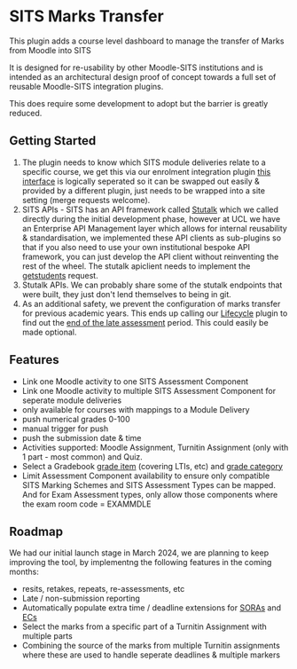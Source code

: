 # SITS Marks Transfer #

This plugin adds a course level dashboard to manage the transfer of Marks from Moodle into SITS

It is designed for re-usability by other Moodle-SITS institutions and is intended as an architectural design proof of concept towards a full set of reusable Moodle-SITS integration plugins.

This does require some development to adopt but the barrier is greatly reduced.

## Getting Started
1) The plugin needs to know which SITS module deliveries relate to a specific course, we get this via our enrolment integration plugin [this interface](https://github.com/ucl-isd/moodle-local_sitsgradepush/blob/main/classes/manager.php#L247)  is logically seperated so it can be swapped out easily & provided by a different plugin, just needs to be wrapped into a site setting (merge requests welcome). 
2) SITS APIs - SITS has an API framework called [Stutalk](https://www.mysits.com/mysits/sits107/107manuals/index.htm?https://www.mysits.com/mysits/sits107/107manuals/mensys/02super/22stutalk/03st2/00toc.htm) which we called directly during the initial development phase, however at UCL we have an Enterprise API Management layer which allows for internal reusability & standardisation, we implemented these API clients as sub-plugins so that if you also need to use your own institutional bespoke API framework, you can just develop the API client without reinventing the rest of the wheel. The stutalk apiclient needs to implement the [getstudents](https://github.com/ucl-isd/moodle-local_sitsgradepush/blob/main/apiclients/easikit/classes/requests/getstudents.php) request.
3) Stutalk APIs. We can probably share some of the stutalk endpoints that were built, they just don't lend themselves to being in git.
4) As an additional safety, we prevent the configuration of marks transfer for previous academic years. This ends up calling our [Lifecycle](https://github.com/ucl-isd/moodle-block_lifecycle) plugin to find out the [end of the late assessment](https://github.com/ucl-isd/moodle-local_sitsgradepush/blob/main/classes/manager.php#L1057-L1059) period. This could easily be made optional.

## Features

- Link one Moodle activity to one SITS Assessment Component
- Link one Moodle activity to multiple SITS Assessment Component for seperate module deliveries
- only available for courses with mappings to a Module Delivery 
- push numerical grades 0-100
- manual trigger for push
- push the submission date & time
- Activities supported: Moodle Assignment, Turnitin Assignment (only with 1 part - most common) and Quiz.
- Select a Gradebook [grade item](https://docs.moodle.org/403/en/Grade_items) (covering LTIs, etc) and [grade category](https://docs.moodle.org/403/en/Grade_categories)
- Limit Assessment Component availability to ensure only compatible SITS Marking Schemes and SITS Assessment Types can be mapped. And for Exam Assessment types, only allow those components where the exam room code = EXAMMDLE

## Roadmap
We had our initial launch stage in March 2024, we are planning to keep improving the tool, by implementng the following features in the coming months:
- resits, retakes, repeats, re-assessments, etc
- Late / non-submission reporting
- Automatically populate extra time / deadline extensions for [SORAs](https://www.ucl.ac.uk/students/support-and-wellbeing/disability-support/reasonable-adjustments-your-assessments) and [ECs](https://www.ucl.ac.uk/academic-manual/chapters/chapter-2-student-support-framework/2-short-term-illness-and-other-extenuating)
- Select the marks from a specific part of a Turnitin Assignment with multiple parts
- Combining the source of the marks from multiple Turnitin assignments where these are used to handle seperate deadlines & multiple markers 

